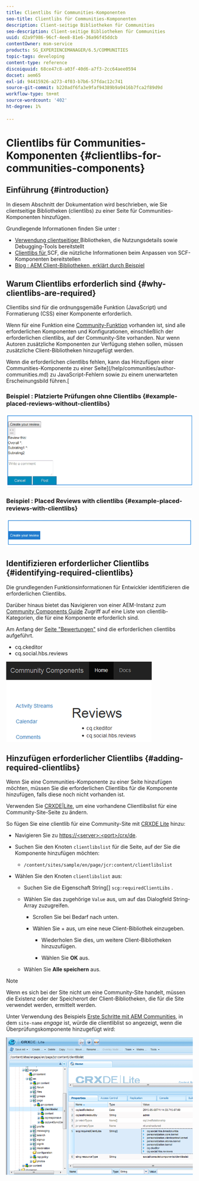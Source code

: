 ```yaml
---
title: Clientlibs für Communities-Komponenten
seo-title: Clientlibs für Communities-Komponenten
description: Client-seitige Bibliotheken für Communities
seo-description: Client-seitige Bibliotheken für Communities
uuid: d2a9f986-96cf-4ee8-81e6-36a96f45ddcb
contentOwner: msm-service
products: SG_EXPERIENCEMANAGER/6.5/COMMUNITIES
topic-tags: developing
content-type: reference
discoiquuid: 68ce47c8-a03f-40d6-a7f3-2cc64aee0594
docset: aem65
exl-id: 94415926-a273-4f03-b7b6-57fdac12c741
source-git-commit: b220adf6fa3e9faf94389b9a9416b7fca2f89d9d
workflow-type: tm+mt
source-wordcount: '402'
ht-degree: 1%

---
```


# Clientlibs für Communities-Komponenten {#clientlibs-for-communities-components}

## Einführung {#introduction}

In diesem Abschnitt der Dokumentation wird beschrieben, wie Sie clientseitige Bibliotheken (clientlibs) zu einer Seite für Communities-Komponenten hinzufügen.

Grundlegende Informationen finden Sie unter :

* [Verwendung clientseitiger ](/help/sites-developing/clientlibs.md) Bibliotheken, die Nutzungsdetails sowie Debugging-Tools bereitstellt
* [Clientlibs für ](/help/communities/client-customize.md#clientlibs) SCF, die nützliche Informationen beim Anpassen von SCF-Komponenten bereitstellen
* [Blog : AEM Client-Bibliotheken, erklärt durch Beispiel](https://blogs.adobe.com/experiencedelivers/experience-management/clientlibs-explained-example/)

## Warum Clientlibs erforderlich sind {#why-clientlibs-are-required}

Clientlibs sind für die ordnungsgemäße Funktion (JavaScript) und Formatierung (CSS) einer Komponente erforderlich.

Wenn für eine Funktion eine [Community-Funktion](/help/communities/functions.md) vorhanden ist, sind alle erforderlichen Komponenten und Konfigurationen, einschließlich der erforderlichen clientlibs, auf der Community-Site vorhanden. Nur wenn Autoren zusätzliche Komponenten zur Verfügung stehen sollen, müssen zusätzliche Client-Bibliotheken hinzugefügt werden.

Wenn die erforderlichen clientlibs fehlen, kann das Hinzufügen einer Communities-Komponente zu einer Seite](/help/communities/author-communities.md) zu JavaScript-Fehlern sowie zu einem unerwarteten Erscheinungsbild führen.[

### Beispiel : Platzierte Prüfungen ohne Clientlibs {#example-placed-reviews-without-clientlibs}

![platzierte Rezensionen](assets/placed-reviews.png)

### Beispiel : Placed Reviews with clientlibs {#example-placed-reviews-with-clientlibs}

![review-clientlibs](assets/reviews-clientlibs.png)

## Identifizieren erforderlicher Clientlibs {#identifying-required-clientlibs}

Die grundlegenden Funktionsinformationen für Entwickler identifizieren die erforderlichen Clientlibs.

Darüber hinaus bietet das Navigieren von einer AEM-Instanz zum [Community Components Guide](/help/communities/components-guide.md) Zugriff auf eine Liste von clientlib-Kategorien, die für eine Komponente erforderlich sind.

Am Anfang der [Seite &quot;Bewertungen&quot;](https://localhost:4502/content/community-components/en/reviews.html) sind die erforderlichen clientlibs aufgeführt.

* cq.ckeditor
* cq.social.hbs.reviews

![clientlibs-views](assets/clientlibs-reviews.png)

## Hinzufügen erforderlicher Clientlibs {#adding-required-clientlibs}

Wenn Sie eine Communities-Komponente zu einer Seite hinzufügen möchten, müssen Sie die erforderlichen Clientlibs für die Komponente hinzufügen, falls diese noch nicht vorhanden ist.

Verwenden Sie [CRXDE|Lite](#using-crxde-lite), um eine vorhandene Clientlibslist für eine Community-Site-Seite zu ändern.

So fügen Sie eine clientlib für eine Community-Site mit [CRXDE Lite](/help/sites-developing/developing-with-crxde-lite.md) hinzu:

* Navigieren Sie zu [https://&lt;server>:&lt;port>/crx/de](https://localhost:4502/crx/de).
* Suchen Sie den Knoten `clientlibslist` für die Seite, auf der Sie die Komponente hinzufügen möchten:

   * `/content/sites/sample/en/page/jcr:content/clientlibslist`

* Wählen Sie den Knoten `clientlibslist` aus:

   * Suchen Sie die Eigenschaft String[] `scg:requiredClientLibs` .
   * Wählen Sie das zugehörige `Value` aus, um auf das Dialogfeld String-Array zuzugreifen.

      * Scrollen Sie bei Bedarf nach unten.
      * Wählen Sie + aus, um eine neue Client-Bibliothek einzugeben.

         * Wiederholen Sie dies, um weitere Client-Bibliotheken hinzuzufügen.

         * Wählen Sie **OK** aus.
   * Wählen Sie **Alle speichern** aus.


>[!NOTE]
>
>Wenn es sich bei der Site nicht um eine Community-Site handelt, müssen die Existenz oder der Speicherort der Client-Bibliotheken, die für die Site verwendet werden, ermittelt werden.

Unter Verwendung des Beispiels [Erste Schritte mit AEM Communities](/help/communities/getting-started.md), in dem `site-name` *engage* ist, würde die clientliblist so angezeigt, wenn die Überprüfungskomponente hinzugefügt wird:

![review-component](assets/review-component.png)
